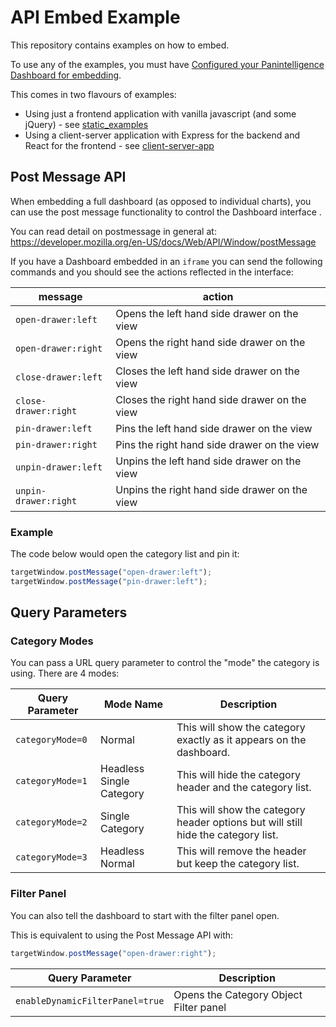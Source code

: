 # API Embed Example
This repository contains examples on how to embed.

To use any of the examples, you must have [Configured your Panintelligence Dashboard for embedding](https://panintelligence.atlassian.net/wiki/spaces/PD/pages/181010582/Embedding+Dashboards+Charts).

This comes in two flavours of examples:
* Using just a frontend application with vanilla javascript (and some jQuery) - see [static_examples](./static_examples)
* Using a client-server application with Express for the backend and React for the frontend - see [client-server-app](./client-server-app)

## Post Message API
When embedding a full dashboard (as opposed to individual charts), you can use the post message functionality to control the Dashboard interface .

You can read detail on postmessage in general at: https://developer.mozilla.org/en-US/docs/Web/API/Window/postMessage

If you have a Dashboard embedded in an `iframe` you can send the following commands and you should see the actions reflected in the interface:

| message | action |
|--|--|
| `open-drawer:left` | Opens the left hand side drawer on the view |
| `open-drawer:right` | Opens the right hand side drawer on the view |
| `close-drawer:left` | Closes the left hand side drawer on the view |
| `close-drawer:right` | Closes the right hand side drawer on the view |
| `pin-drawer:left` | Pins the left hand side drawer on the view |
| `pin-drawer:right` | Pins the right hand side drawer on the view |
| `unpin-drawer:left` | Unpins the left hand side drawer on the view |
| `unpin-drawer:right` | Unpins the right hand side drawer on the view |

### Example
The code below would open the category list and pin it:
```javascript
targetWindow.postMessage("open-drawer:left");
targetWindow.postMessage("pin-drawer:left");
```

## Query Parameters
### Category Modes
You can pass a URL query parameter to control the "mode" the category is using. There are 4 modes:

| Query Parameter  | Mode Name                | Description |
|------------------|--------------------------|-------------|
| `categoryMode=0` | Normal                   | This will show the category exactly as it appears on the dashboard. |
| `categoryMode=1` | Headless Single Category | This will hide the category header and the category list. |
| `categoryMode=2` | Single Category          | This will show the category header options but will still hide the category list. |
| `categoryMode=3` | Headless Normal          | This will remove the header but keep the category list. |

### Filter Panel
You can also tell the dashboard to start with the filter panel open.

This is equivalent to using the Post Message API with:
```javascript
targetWindow.postMessage("open-drawer:right");
```

| Query Parameter                 | Description                            |
|---------------------------------|----------------------------------------|
| `enableDynamicFilterPanel=true` | Opens the Category Object Filter panel |

